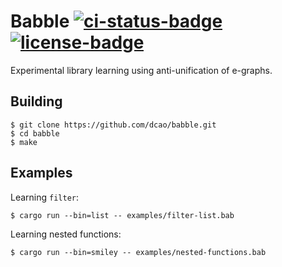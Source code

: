 # Babble [![ci-status-badge]][ci-status] [![license-badge]][license]

[ci-status]: https://github.com/dcao/babble/actions/workflows/ci.yml?query=branch%3Amain
[ci-status-badge]: https://img.shields.io/github/workflow/status/dcao/babble/CI?style=for-the-badge
[license]: https://github.com/dcao/babble/blob/main/LICENSE
[license-badge]: https://img.shields.io/github/license/dcao/babble?style=for-the-badge

Experimental library learning using anti-unification of e-graphs.

## Building

``` shellsession
$ git clone https://github.com/dcao/babble.git
$ cd babble
$ make
```

## Examples
Learning `filter`:

``` shellsession
$ cargo run --bin=list -- examples/filter-list.bab
```

Learning nested functions:

``` shellsession
$ cargo run --bin=smiley -- examples/nested-functions.bab
```
